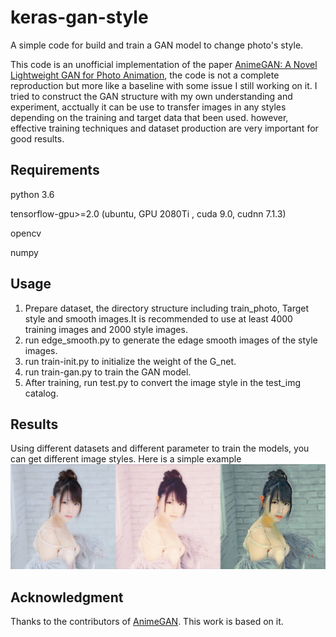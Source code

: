 # keras-gan-style
A simple code for build and train a GAN model to change photo's style.

This code is an unofficial implementation of the paper [AnimeGAN: A Novel Lightweight GAN for Photo Animation](https://www.researchgate.net/publication/341634830_AnimeGAN_A_Novel_Lightweight_GAN_for_Photo_Animation), the code is not a complete reproduction but more like a baseline with some issue I still working on it. I tried to construct the GAN structure with my own understanding and experiment, acctually it can be use to transfer images in any styles depending on the training and target data that been used. however, effective training techniques and dataset production are very important for good results.

Requirements
-----
python 3.6  

tensorflow-gpu>=2.0 (ubuntu, GPU 2080Ti , cuda 9.0, cudnn 7.1.3)  

opencv  

numpy  


Usage
-----
1. Prepare dataset, the directory structure including train_photo, Target style and smooth images.It is recommended to use at least 4000 training images and 2000 style images.
2. run edge_smooth.py to generate the edage smooth images of the style images.
3. run train-init.py to initialize the weight of the G_net.
4. run train-gan.py to train the GAN model.
5. After training, run test.py to convert the image style in the test_img catalog.

Results
-----
Using different datasets and different parameter to train the models, you can get different image styles. Here is a simple example
![image](https://github.com/Enyokid/keras-gan-style/blob/main/results/sample.jpg)

Acknowledgment
-----
Thanks to the contributors of [AnimeGAN](https://github.com/TachibanaYoshino/AnimeGAN). This work is based on it.
